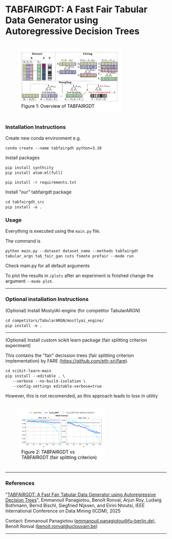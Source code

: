 # TABFAIRGDT: A Fast Fair Tabular Data Generator using Autoregressive Decision Trees

<figure style="background-color: white; padding: 10px; display: inline-block;width: 60%;">
  <img src="plots/TABFAIRGDT.png" alt="Alt text" />
  <figcaption style="color: black;">Figure 1: Overview of TABFAIRGDT</figcaption>
</figure>


### Installation Instructions

Create new conda environment e.g.
```
conda create --name tabfairgdt python=3.10
```
Install packages 
```
pip install synthcity
pip install atom-ml[full]
```
```
pip install -r requirements.txt
```
Install "our" tabfairgdt package

```
cd tabfairgdt_src
pip install -e .
```




### Usage 

Everything is executed using the `main.py` file.

The command is
```
python main.py --dataset dataset_name --methods tabfairgdt tabular_argn tab_fair_gan cuts fsmote prefair --mode run
```
Check main.py for all default arguments

To plot the results in `/plots` after an experiment is finished change the argument `--mode plot`.


---

### Optional installation Instructions

(Optional) Install MostylAI-engine (for competitor TabularARGN)

```
cd competitors/TabularARGN/mostlyai_engine/
pip install -e .
```
---

(Optional) Install custom scikit learn package (fair splitting criterion experiment)

This contains the "fair" decission trees (fair splitting criterion implementation) by FARE (https://github.com/eth-sri/fare).

```
cd scikit-learn-main 
pip install --editable . \
   --verbose --no-build-isolation \
   --config-settings editable-verbose=true
```

However, this is not recomended, as this approach leads to loss in utility
<figure style="background-color: white; padding: 10px; display: inline-block;width: 50%;">
  <img src="plots/fair_splitting.png" alt="Alt text" />
  <figcaption style="color: black;">Figure 2: TABFAIRGDT vs TABFAIRGDT (fair splitting criterion)</figcaption>
</figure>

---

### References

"[TABFAIRGDT: A Fast Fair Tabular Data Generator using Autoregressive Decision Trees][1]", Emmanouil Panagiotou, Benoît Ronval, Arjun Roy, Ludwig Bothmann, Bernd Bischl, Siegfried Nijssen, and Eirini Ntoutsi, IEEE International Conference on Data Mining (ICDM), 2025

Contact: Emmanouil Panagiotou (emmanouil.panagiotou@fu-berlin.de), Benoît Ronval (benoit.ronval@uclouvain.be)

[1]:<https://arxiv.org/abs/2509.19927>

---